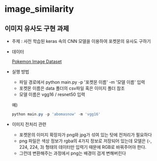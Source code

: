 # image_similarity
## 이미지 유사도 구현 과제

- 주제 : 사전 학습된 keras 속의 CNN 모델을 이용하여 포켓몬의 유사도 구하기
- 데이터

  [Pokemon Image Dataset](https://www.kaggle.com/datasets/vishalsubbiah/pokemon-images-and-types)

- 실행 방법
  - 파일 경로에서 python main.py -p '포켓몬 이름' -m '모델 이름' 입력
  - 포켓몬 이름은 data 폴더의 csv파일 혹은 이미지 폴더 참조
  - 모델 이름은 vgg16 / resnet50 입력<p>
  
  예)
  ```powershell
  python main.py -p 'abomasnow' -m 'vgg16'
  ```

- 이미지 전처리 관련
  - 포켓몬의 이미지 확장자가 png와 jpg가 섞여 있는 탓에 전처리가 필요하다
  - png 파일은 색상 정보가 rgba의 4가지 정보로 저장되어 있는데 모델은 (-, 224, 224, 3) 형태의 데이터만 입력기 때문에 RGB로 바꿔주어야 한다.
  - 그런데 변환해주는 과정에서 png는 배경이 검게 변해버린다
